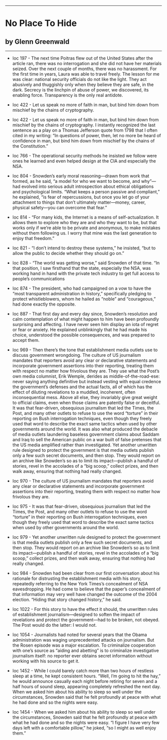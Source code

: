 
---
#  No Place To Hide
## by Glenn Greenwald
---

 - loc 197 - The next time Poitras flew out of the United States after the article ran, there was no interrogation and she did not have her materials seized. Over the next couple of months, there was no harassment. For the first time in years, Laura was able to travel freely. The lesson for me was clear: national security officials do not like the light. They act abusively and thuggishly only when they believe they are safe, in the dark. Secrecy is the linchpin of abuse of power, we discovered, its enabling force. Transparency is the only real antidote.

 - loc 422 - Let us speak no more of faith in man, but bind him down from mischief by the chains of cryptography.

 - loc 422 - Let us speak no more of faith in man, but bind him down from mischief by the chains of cryptography. I instantly recognized the last sentence as a play on a Thomas Jefferson quote from 1798 that I often cited in my writing: “In questions of power, then, let no more be heard of confidence in man, but bind him down from mischief by the chains of the Constitution.”

 - loc 766 - The operational security methods he insisted we follow were ones he learned and even helped design at the CIA and especially the NSA.

 - loc 804 - Snowden’s early moral reasoning—drawn from work that formed, as he said, “a model for who we want to become, and why”—had evolved into serious adult introspection about ethical obligations and psychological limits. “What keeps a person passive and compliant,” he explained, “is fear of repercussions, but once you let go of your attachment to things that don’t ultimately matter—money, career, physical safety—you can overcome that fear.”

 - loc 814 - “For many kids, the Internet is a means of self-actualization. It allows them to explore who they are and who they want to be, but that works only if we’re able to be private and anonymous, to make mistakes without them following us. I worry that mine was the last generation to enjoy that freedom.”

 - loc 821 - “I don’t intend to destroy these systems,” he insisted, “but to allow the public to decide whether they should go on.”

 - loc 828 - “The world was getting worse,” said Snowden of that time. “In that position, I saw firsthand that the state, especially the NSA, was working hand in hand with the private tech industry to get full access to people’s communications

 - loc 874 - The president, who had campaigned on a vow to have the “most transparent administration in history,” specifically pledging to protect whistleblowers, whom he hailed as “noble” and “courageous,” had done exactly the opposite.

 - loc 887 - That first day and every day since, Snowden’s resolution and calm contemplation of what might happen to him have been profoundly surprising and affecting. I have never seen him display an iota of regret or fear or anxiety. He explained unblinkingly that he had made his choice, understood the possible consequences, and was prepared to accept them.

 - loc 969 - Then there’s the tone that establishment media outlets use to discuss government wrongdoing. The culture of US journalism mandates that reporters avoid any clear or declarative statements and incorporate government assertions into their reporting, treating them with respect no matter how frivolous they are. They use what the Post’s own media columnist, Erik Wemple, derides as middle-of-the-road-ese: never saying anything definitive but instead vesting with equal credence the government’s defenses and the actual facts, all of which has the effect of diluting revelations to a muddled, incoherent, often inconsequential mess. Above all else, they invariably give great weight to official claims, even when those claims are patently false or deceitful. It was that fear-driven, obsequious journalism that led the Times, the Post, and many other outlets to refuse to use the word “torture” in their reporting on Bush interrogation techniques, even though they freely used that word to describe the exact same tactics when used by other governments around the world. It was also what produced the debacle of media outlets laundering baseless government claims about Saddam and Iraq to sell the American public on a war built of false pretenses that the US media amplified rather than investigated. Yet another unwritten rule designed to protect the government is that media outlets publish only a few such secret documents, and then stop. They would report on an archive like Snowden’s so as to limit its impact—publish a handful of stories, revel in the accolades of a “big scoop,” collect prizes, and then walk away, ensuring that nothing had really changed.

 - loc 970 - The culture of US journalism mandates that reporters avoid any clear or declarative statements and incorporate government assertions into their reporting, treating them with respect no matter how frivolous they are.

 - loc 975 - It was that fear-driven, obsequious journalism that led the Times, the Post, and many other outlets to refuse to use the word “torture” in their reporting on Bush interrogation techniques, even though they freely used that word to describe the exact same tactics when used by other governments around the world.

 - loc 979 - Yet another unwritten rule designed to protect the government is that media outlets publish only a few such secret documents, and then stop. They would report on an archive like Snowden’s so as to limit its impact—publish a handful of stories, revel in the accolades of a “big scoop,” collect prizes, and then walk away, ensuring that nothing had really changed.

 - loc 984 - Snowden had been clear from our first conversation about his rationale for distrusting the establishment media with his story, repeatedly referring to the New York Times’s concealment of NSA eavesdropping. He had come to believe that the paper’s concealment of that information may very well have changed the outcome of the 2004 election. “Hiding that story changed history,” he said.

 - loc 1022 - For this story to have the effect it should, the unwritten rules of establishment journalism—designed to soften the impact of revelations and protect the government—had to be broken, not obeyed. The Post would do the latter: I would not.

 - loc 1054 - Journalists had noted for several years that the Obama administration was waging unprecedented attacks on journalism. But the Rosen episode was a major escalation. To criminalize cooperation with one’s source as “aiding and abetting” is to criminalize investigative journalism itself: no reporter ever obtains secret information without working with his source to get it.

 - loc 1452 - While I could barely catch more than two hours of restless sleep at a time, he kept consistent hours. “Well, I’m going to hit the hay,” he would announce casually each night before retiring for seven and a half hours of sound sleep, appearing completely refreshed the next day. When we asked him about his ability to sleep so well under the circumstances, Snowden said that he felt profoundly at peace with what he had done and so the nights were easy.

 - loc 1454 - When we asked him about his ability to sleep so well under the circumstances, Snowden said that he felt profoundly at peace with what he had done and so the nights were easy. “I figure I have very few days left with a comfortable pillow,” he joked, “so I might as well enjoy them.”

